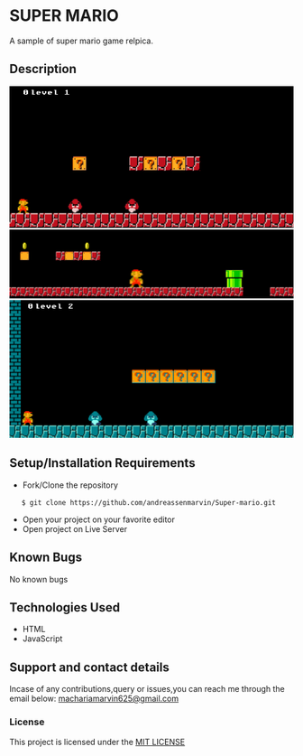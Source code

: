 # SUPER MARIO
A sample of super mario game relpica.
## Description
![Website image](Assets/README/s1.png)
![Website image](Assets/README/s2.png)
![Website image](Assets/README/s3.png)
## Setup/Installation Requirements
* Fork/Clone the repository
```
   $ git clone https://github.com/andreassenmarvin/Super-mario.git
```
* Open your project on your favorite editor
* Open project on Live Server
## Known Bugs
No known bugs
## Technologies Used
* HTML
* JavaScript
## Support and contact details
Incase of any contributions,query or issues,you can reach me through the email below:
machariamarvin625@gmail.com
### License
This project is licensed under the [MIT LICENSE](https://github.com/andreassenmarvin/Super-mario/blob/master/LICENSE) 

